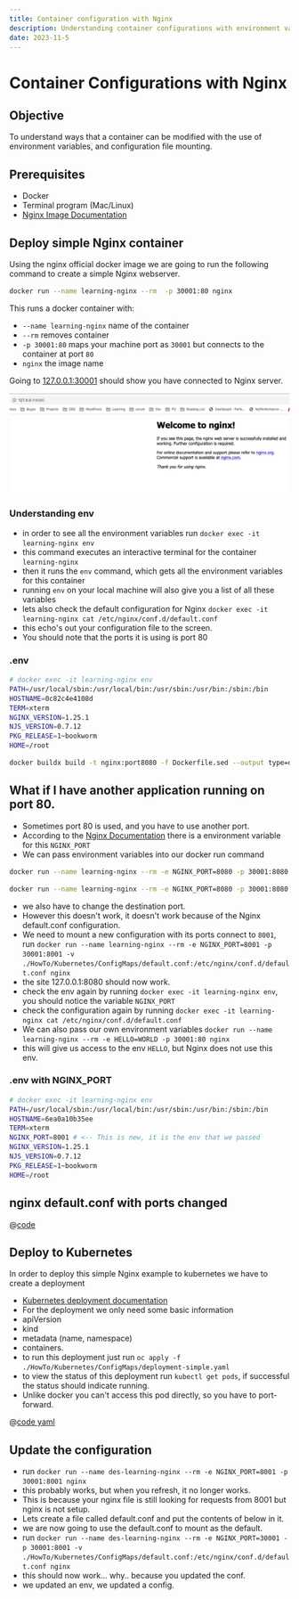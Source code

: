 ```yaml
---
title: Container configuration with Nginx
description: Understanding container configurations with environment variables and configurations.
date: 2023-11-5
---
```


# Container Configurations with Nginx

## Objective
To understand ways that a container can be modified with the use of environment variables, and configuration file mounting.  



## Prerequisites
- Docker
- Terminal program (Mac/Linux)
- [Nginx Image Documentation](https://hub.docker.com/_/nginx)


## Deploy simple Nginx container <Badge text="demo" />
Using the nginx official docker image we are going to run the following command to create a simple Nginx webserver.
```sh
docker run --name learning-nginx --rm  -p 30001:80 nginx
```

This runs a docker container with:
- `--name learning-nginx` name of the container
- `--rm` removes container
- `-p 30001:80` maps your machine port as `30001` but connects to the container at port `80`
- `nginx` the image name

Going to [127.0.0.1:30001](http://127.0.0.1:30001) should show you have connected to Nginx server.

![nginx screenshot](/images/nginx-docker-run.png)

### Understanding env

- in order to see all the environment variables run `docker exec -it learning-nginx env`
 - this command executes an interactive terminal for the container `learning-nginx`
 - then it runs the `env` command, which gets all the environment variables for this container
 - running `env` on your local machine will also give you a list of all these variables
- lets also check the default configuration for Nginx `docker exec -it learning-nginx cat /etc/nginx/conf.d/default.conf`
 - this echo's out your configuration file to the screen.
 - You should note that the ports it is using is port 80

### .env
```sh
# docker exec -it learning-nginx env
PATH=/usr/local/sbin:/usr/local/bin:/usr/sbin:/usr/bin:/sbin:/bin
HOSTNAME=0c82c4e4108d
TERM=xterm
NGINX_VERSION=1.25.1
NJS_VERSION=0.7.12
PKG_RELEASE=1~bookworm
HOME=/root
```


```sh
docker buildx build -t nginx:port8080 -f Dockerfile.sed --output type=docker https://github.com/sturple/sturple.github.io.git#:docker/nginx
```
## What if I have another application running on port 80.
- Sometimes port 80 is used, and you have to use another port.
- According to the [Nginx Documentation](https://hub.docker.com/_/nginx) there is a environment variable for this `NGINX_PORT`
- We can pass environment variables into our docker run command 
```sh
docker run --name learning-nginx --rm -e NGINX_PORT=8080 -p 30001:8080 nginx:port8080
```

```sh
docker run --name learning-nginx --rm -e NGINX_PORT=8080 -p 30001:8080 nginx:template
```

 - we also have to change the destination port.
 - However this doesn't work, it doesn't work because of the Nginx default.conf configuration.
- We need to mount a new configuration with its ports connect to `8001`, run `docker run --name learning-nginx --rm -e NGINX_PORT=8001 -p 30001:8001 -v ./HowTo/Kubernetes/ConfigMaps/default.conf:/etc/nginx/conf.d/default.conf nginx`
 - the site 127.0.0.1:8080 should now work.
 - check the env again by running `docker exec -it learning-nginx env`, you should notice the variable `NGINX_PORT`
 - check the configuration again by running `docker exec -it learning-nginx cat /etc/nginx/conf.d/default.conf`
- We can also pass our own environment variables `docker run --name learning-nginx --rm -e HELLO=WORLD -p 30001:80 nginx`
 - this will give us access to the env `HELLO`, but Nginx does not use this env.

### .env with NGINX_PORT
```sh
# docker exec -it learning-nginx env
PATH=/usr/local/sbin:/usr/local/bin:/usr/sbin:/usr/bin:/sbin:/bin
HOSTNAME=6ea0a10b35ee
TERM=xterm
NGINX_PORT=8001 # <-- This is new, it is the env that we passed
NGINX_VERSION=1.25.1
NJS_VERSION=0.7.12
PKG_RELEASE=1~bookworm
HOME=/root

```

## nginx default.conf with ports changed

@[code](../../.vuepress/public/code/2023/11/default.conf)

## Deploy to Kubernetes
In order to deploy this simple Nginx example to kubernetes we have to create a deployment
- [Kubernetes deployment documentation](https://kubernetes.io/docs/concepts/workloads/controllers/deployment/)
- For the deployment we only need some basic information
 - apiVersion
 - kind
 - metadata (name, namespace)
 - containers.
- to run this deployment just run `oc apply -f ./HowTo/Kubernetes/ConfigMaps/deployment-simple.yaml`
 - to view the status of this deployment run `kubectl get pods`, if successful the status should indicate running.
 - Unlike docker you can't access this pod directly, so you have to port-forward.

@[code yaml](../../.vuepress/public/code/2023/11/simple-deployment.yaml)


## Update the configuration

- run `docker run --name des-learning-nginx --rm -e NGINX_PORT=8001 -p 30001:8001 nginx`
 - this probably works, but when you refresh, it no longer works.
 - This is because your nginx file is still looking for requests from 8001 but nginx is not setup.
 - Lets create a file called default.conf and put the contents of below in it.
 - we are now going to use the default.conf to mount as the default.
- run `docker run --name des-learning-nginx --rm -e NGINX_PORT=30001 -p 30001:8001 -v ./HowTo/Kubernetes/ConfigMaps/default.conf:/etc/nginx/conf.d/default.conf nginx`
- this should now work... why.. because you updated the conf.
- we updated an env, we updated a config.


